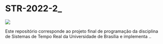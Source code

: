 # STR-2022-2_

![](https://img.shields.io/badge/docs-v0.1-green)

Este repositório corresponde ao projeto final de programação da disciplina de Sistemas de Tempo Real da Universidade de Brasília e implementa ..
